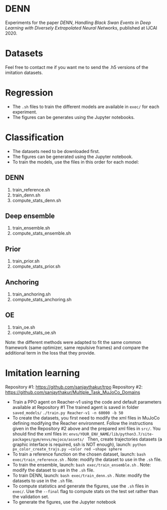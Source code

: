 # DENN
Experiments for the paper _DENN_, _Handling Black Swan Events in Deep Learning with Diversely Extrapolated Neural Networks_, published at IJCAI 2020.

# Datasets

Feel free to contact me if you want me to send the .h5 versions of the imitation datasets.

# Regression
- The ``.sh`` files to train the different models are available in ``exec/`` for each experiment.
- The figures can be generates using the Jupyter notebooks.

# Classification
- The datasets need to be downloaded first.
- The figures can be generated using the Jupyter notebook.
- To train the models, use the files in this order for each model:

## DENN
1. train_reference.sh
2. train_denn.sh
3. compute_stats_denn.sh 

## Deep ensemble
1. train_ensemble.sh
2. compute_stats_ensemble.sh

## Prior
1. train_prior.sh
2. compute_stats_prior.sh

## Anchoring
1. train_anchoring.sh
2. compute_stats_anchoring.sh

## OE
1. train_oe.sh
2. compute_stats_oe.sh

Note: the different methods were adapted to fit the same common framework (same optimizer, same repulsive frames) and compare the additional term in the loss that they provide.

# Imitation learning
Repository #1: https://github.com/sanjaythakur/trpo
Repository #2: https://github.com/sanjaythakur/Multiple_Task_MuJoCo_Domains

- Train a PPO agent on Reacher-v1 using the code and default parameters available at Repository #1
  The trained agent is saved in folder `saved_models/`
  ``./train.py Reacher-v1 -n 60000 -b 50``
- To create the datasets, you first need to modify the xml files in MuJoCo defining modifying the Reacher environment.
Follow the instructions given in the Repository #2 above and the prepared xml files in `src/`. You should find the xml files in:
``envs/YOUR_ENV_NAME/lib/python3.7/site-packages/gym/envs/mujoco/assets/ ``
Then, create trajectories datasets (a graphic interface is required, ssh is NOT enough), launch: 
  ``python px_color_create_trajs.py —color red —shape sphere``
- To train a reference function on the chosen dataset, launch:
  ``bash exec/train_reference.sh``
  . Note: modify the dataset to use in the ``.sh`` file.
- To train the ensemble, launch: 
  ``bash exec/train_ensemble.sh``
  . Note: modify the dataset to use in the ``.sh`` file.
- To train DENN, launch: 
  ``bash exec/train_denn.sh``
  . Note: modify the datasets to use in the ``.sh`` file.
- To compute statistics and generate the figures, use the ``.sh`` files in ``exec/``. Use the ``--final`` flag to compute stats on the test set rather than the validation set. 
- To generate the figures, use the Jupyter notebook
